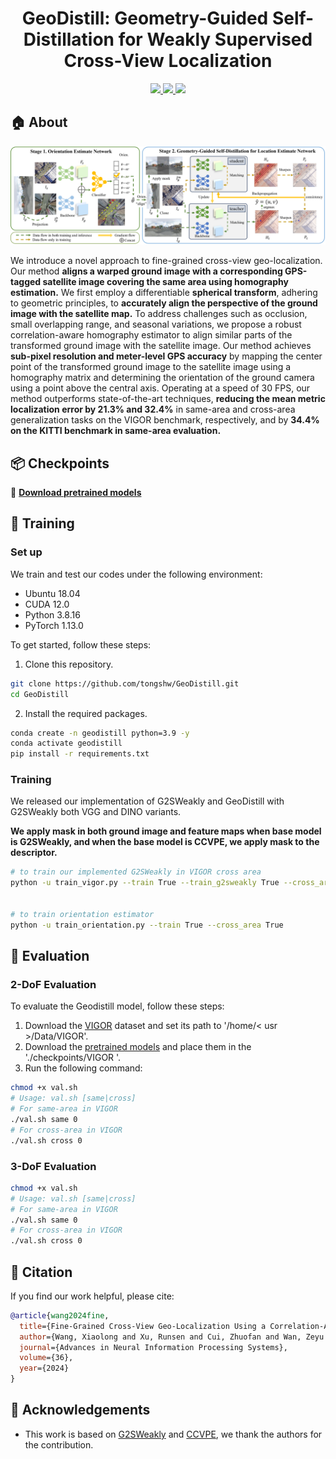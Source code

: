 <h1 align="center"><strong>GeoDistill: Geometry-Guided Self-Distillation for Weakly Supervised Cross-View Localization</strong></h1>

<p align="center">
  <a href="https://arxiv.org/abs/2308.16906" target='_blank'>
    <img src="https://img.shields.io/badge/arXiv-2308.16906-orange?">
  </a> 
  <a href="https://arxiv.org/pdf/2308.16906.pdf" target='_blank'>
    <img src="https://img.shields.io/badge/Paper-📖-green?">
  </a>
  <a href="#citation">
    <img src="https://img.shields.io/badge/Citation-🔗;-blue">
  </a>
</p>

## 🏠 About

![image-20230831214545912](./assests/architecture.png)

We introduce a novel approach to fine-grained cross-view geo-localization. Our method **aligns a warped ground image with a corresponding GPS-tagged satellite image covering the same area using homography estimation.** We first employ a differentiable **spherical transform**, adhering to geometric principles, to **accurately align the perspective of the ground image with the satellite map.** To address challenges such as occlusion, small overlapping range, and seasonal variations, we propose a robust correlation-aware homography estimator to align similar parts of the transformed ground image with the satellite image. Our method achieves **sub-pixel resolution and meter-level GPS accuracy** by mapping the center point of the transformed ground image to the satellite image using a homography matrix and determining the orientation of the ground camera using a point above the central axis. Operating at a speed of 30 FPS, our method outperforms state-of-the-art techniques, **reducing the mean metric localization error by 21.3% and 32.4%** in same-area and cross-area generalization tasks on the VIGOR benchmark, respectively, and by **34.4% on the KITTI benchmark in same-area evaluation.**

## 📦 Checkpoints
📁 [**Download pretrained models**](https://drive.google.com/drive/folders/1pPaECfpH3H1_hPc7bDbT2X7oZ5-_HyH9?usp=drive_link)


## 🚀 Training

### Set up

We train and test our codes under the following environment:

- Ubuntu 18.04
- CUDA 12.0
- Python 3.8.16
- PyTorch 1.13.0

To get started, follow these steps: 

1. Clone this repository.

```bash
git clone https://github.com/tongshw/GeoDistill.git
cd GeoDistill
```

2. Install the required packages.

```bash
conda create -n geodistill python=3.9 -y
conda activate geodistill
pip install -r requirements.txt
```

### Training
We released our implementation of G2SWeakly and GeoDistill with G2SWeakly both VGG and DINO variants. 

**We apply mask in both ground image and feature maps when base model is G2SWeakly, and when the base model is CCVPE, we apply mask to the descriptor.**
```bash
# to train our implemented G2SWeakly in VIGOR cross area
python -u train_vigor.py --train True --train_g2sweakly True --cross_area True


# to train orientation estimator
python -u train_orientation.py --train True --cross_area True
```

## 🎉 Evaluation

### 2-DoF Evaluation

To evaluate the Geodistill model, follow these steps:

1. Download the [VIGOR](https://github.com/Jeff-Zilence/VIGOR) dataset and set its path to '/home/< usr >/Data/VIGOR'.
2. Download the [pretrained models](https://drive.google.com/drive/folders/1pPaECfpH3H1_hPc7bDbT2X7oZ5-_HyH9?usp=drive_link) and place them in the './checkpoints/VIGOR '.
3. Run the following command:

````bash
chmod +x val.sh
# Usage: val.sh [same|cross]
# For same-area in VIGOR
./val.sh same 0
# For cross-area in VIGOR
./val.sh cross 0
````


### 3-DoF Evaluation

````bash
chmod +x val.sh
# Usage: val.sh [same|cross]
# For same-area in VIGOR
./val.sh same 0
# For cross-area in VIGOR
./val.sh cross 0
````



<h2 id="citation">🔗 Citation</h2>

If you find our work helpful, please cite:

```bibtex
@article{wang2024fine,
  title={Fine-Grained Cross-View Geo-Localization Using a Correlation-Aware Homography Estimator},
  author={Wang, Xiaolong and Xu, Runsen and Cui, Zhuofan and Wan, Zeyu and Zhang, Yu},
  journal={Advances in Neural Information Processing Systems},
  volume={36},
  year={2024}
}
```

## 👏 Acknowledgements

- This work is based on [G2SWeakly](https://github.com/yujiaoshi/g2sweakly) and [CCVPE](https://github.com/tudelft-iv/CCVPE), we thank the authors for the contribution.
